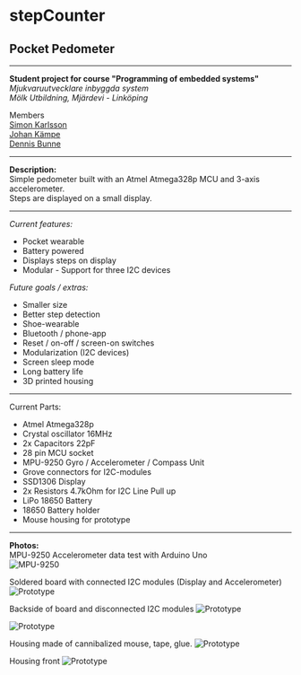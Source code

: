 <h1>stepCounter</h1>
<h2>Pocket Pedometer</h2>  

---


**Student project for course "Programming of embedded systems"**   
*Mjukvaruutvecklare inbyggda system*  
*Mölk Utbildning, Mjärdevi - Linköping*  

Members  
[Simon Karlsson](https://www.linkedin.com/in/simon-karlsson-54509aa9/)  
[Johan Kämpe](https://www.linkedin.com/in/johankampe/)  
[Dennis Bunne](https://www.linkedin.com/in/dennis-bunne-259a9783/)  

---

**Description:**  
Simple pedometer built with an Atmel Atmega328p MCU and 3-axis accelerometer.  
Steps are displayed on a small display.

---

*Current features:*
- Pocket wearable
- Battery powered
- Displays steps on display
- Modular - Support for three I2C devices

*Future goals / extras:*
- Smaller size
- Better step detection
- Shoe-wearable
- Bluetooth / phone-app
- Reset / on-off / screen-on switches
- Modularization (I2C devices)
- Screen sleep mode
- Long battery life
- 3D printed housing

---

Current Parts:
- Atmel Atmega328p
- Crystal oscillator 16MHz
- 2x Capacitors 22pF
- 28 pin MCU socket
- MPU-9250 Gyro / Accelerometer / Compass Unit
- Grove connectors for I2C-modules
- SSD1306 Display
- 2x Resistors 4.7kOhm for I2C Line Pull up
- LiPo 18650 Battery
- 18650 Battery holder
- Mouse housing for prototype

---

**Photos:**  
MPU-9250 Accelerometer data test with Arduino Uno  
![MPU-9250](https://raw.githubusercontent.com/GoblinDynamiteer/stepCounter/master/Dokumentation/Bilder/Foto/2017-03-20_arduino_sensors.jpg)

Soldered board with connected I2C modules (Display and Accelerometer)
![Prototype](https://raw.githubusercontent.com/GoblinDynamiteer/stepCounter/master/Dokumentation/Bilder/Foto/2017-04-05_prototoype.jpg)

Backside of board and disconnected I2C modules
![Prototype](https://raw.githubusercontent.com/GoblinDynamiteer/stepCounter/master/Dokumentation/Bilder/Foto/2017-04-05_prototoype_modules.jpg)

![Prototype](https://raw.githubusercontent.com/GoblinDynamiteer/stepCounter/master/Dokumentation/Bilder/Foto/2017-04-05_prototoype_modules_batt.jpg)

Housing made of cannibalized mouse, tape, glue.
![Prototype](https://raw.githubusercontent.com/GoblinDynamiteer/stepCounter/master/Dokumentation/Bilder/Foto/2017-04-05_prototoype_housing_batt.jpg)

Housing front
![Prototype](https://raw.githubusercontent.com/GoblinDynamiteer/stepCounter/master/Dokumentation/Bilder/Foto/2017-04-05_prototoype_housing_screen.jpg)
